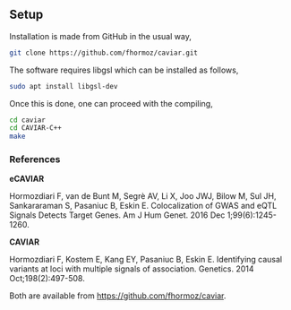 ## Setup

Installation is made from GitHub in the usual way,
```bash
git clone https://github.com/fhormoz/caviar.git
```

The software requires libgsl which can be installed as follows,
```bash
sudo apt install libgsl-dev
```

Once this is done, one can proceed with the compiling,
```bash
cd caviar
cd CAVIAR-C++
make
```

### References

**eCAVIAR**

Hormozdiari F, van de Bunt M, Segrè AV, Li X, Joo JWJ, Bilow M, Sul JH, Sankararaman S, Pasaniuc B, Eskin E.
Colocalization of GWAS and eQTL Signals Detects Target Genes.
Am J Hum Genet. 2016 Dec 1;99(6):1245-1260.

**CAVIAR**

Hormozdiari F, Kostem E, Kang EY, Pasaniuc B, Eskin E.
Identifying causal variants at loci with multiple signals of association.
Genetics. 2014 Oct;198(2):497-508.

Both are available from https://github.com/fhormoz/caviar.
